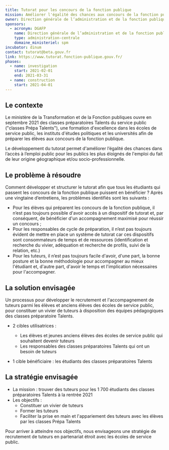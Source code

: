 ```yaml
---
title: Tutorat pour les concours de la fonction publique
mission: Améliorer l'égalité des chances aux concours de la fonction publique grâce au développement du tutorat.
owner: Direction générale de l’administration et de la fonction publique
sponsors:
  - acronym: DGAFP
    name: Direction générale de l’administration et de la fonction publique
    type: administration-centrale
    domaine_ministeriel: spm
incubator: dinum
contact: tutorat@beta.gouv.fr
link: https://www.tutorat.fonction-publique.gouv.fr/
phases:
  - name: investigation
    start: 2021-02-01
    end: 2021-03-31
  - name: construction
    start: 2021-04-01
---
```


## Le contexte

Le ministère de la Transformation et de la Fonction publiques ouvre en septembre 2021 des classes préparatoires Talents du service public ("classes Prépa Talents"), une formation d'excellence dans les écoles de service public, les instituts d'études politiques et les universités afin de préparer les élèves aux concours de la fonction publique. 

Le développement du tutorat permet d'améliorer l’égalité des chances dans l’accès à l’emploi public pour les publics les plus éloignés de l'emploi du fait de leur origine géographique et/ou socio-professionnelle. 

## Le problème à résoudre

Comment développer et structurer le tutorat afin que tous les étudiants qui passent les concours de la fonction publique puissent en bénéficier ? Après une vingtaine d’entretiens, les problèmes identifiés sont les suivants :

- Pour les élèves qui préparent les concours de la fonction publique, il n’est pas toujours possible d'avoir accès à un dispositif de tutorat et, par conséquent, de bénéficier d'un accompagnement maximisé pour réussir un concours ;
- Pour les responsables de cycle de préparation, il n’est pas toujours évident de mettre en place un système de tutorat car ces dispositifs sont consommateurs de temps et de ressources (identification et recherche du vivier, adéquation et recherche de profils, suivi de la relation, etc.) 
- Pour les tuteurs, il n’est pas toujours facile d'avoir, d'une part, la bonne posture et la bonne méthodologie pour accompagner au mieux l'étudiant et, d'autre part, d'avoir le temps et l'implication nécessaires pour l'accompagner. 

## La solution envisagée

Un processus pour développer le recrutement et l'accompagnement de tuteurs parmi les élèves et anciens élèves des écoles de service public, pour constituer un vivier de tuteurs à disposition des équipes pédagogiques des classes préparatoire Talents. 

- 2 cibles utilisatrices :
    - Les élèves et jeunes anciens élèves des écoles de service public qui souhaitent devenir tuteurs
    - Les responsables des classes préparatoires Talents qui ont un besoin de tuteurs 
   
- 1 cible bénéficiaire : les étudiants des classes préparatoires Talents 

## La stratégie envisagée

- La mission : trouver des tuteurs pour les 1 700 étudiants des classes préparatoires Talents à la rentrée 2021 
- Les objectifs :
    - Constituer un vivier de tuteurs 
    - Former les tuteurs
    - Faciliter la prise en main et l'appariement des tuteurs avec les élèves par les classes Prépa Talents

Pour arriver à atteindre nos objectifs, nous envisageons une stratégie de recrutement de tuteurs en partenariat étroit avec les écoles de service public.

